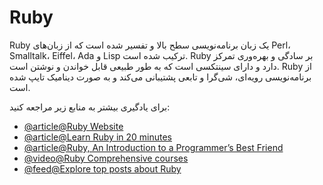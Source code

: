 # Ruby

Ruby یک زبان برنامه‌نویسی سطح بالا و تفسیر شده است که از زبان‌های Perl، Smalltalk، Eiffel، Ada و Lisp ترکیب شده است. Ruby بر سادگی و بهره‌وری تمرکز دارد و دارای سینتکسی است که به طور طبیعی قابل خواندن و نوشتن است. Ruby از برنامه‌نویسی رویه‌ای، شی‌گرا و تابعی پشتیبانی می‌کند و به صورت دینامیک تایپ شده است.

برای یادگیری بیشتر به منابع زیر مراجعه کنید:

- [@article@Ruby Website](https://www.ruby-lang.org/en/)
- [@article@Learn Ruby in 20 minutes](https://www.ruby-lang.org/en/documentation/quickstart/)
- [@article@Ruby, An Introduction to a Programmer’s Best Friend](https://thenewstack.io/ruby-a-programmers-best-friend/)
- [@video@Ruby Comprehensive courses](https://www.youtube.com/playlist?list=PL_EzhIKp343lBMH4UuklrMRL_WkilGoXe)
- [@feed@Explore top posts about Ruby](https://app.daily.dev/tags/ruby?ref=roadmapsh)
